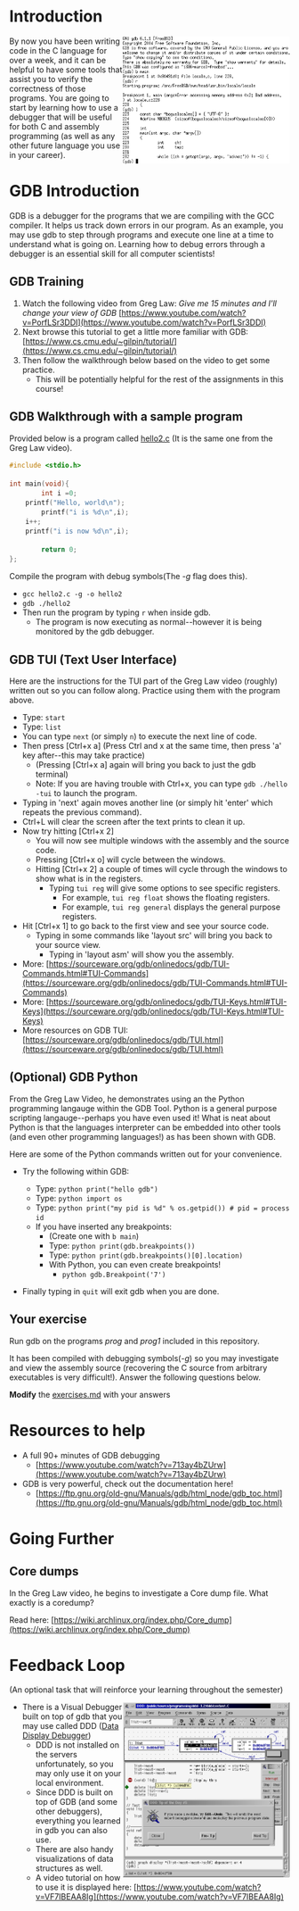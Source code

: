 # Introduction

<img align="right" width="300px" src="./media/GDB-screenshot.gif">

By now you have been writing code in the C language for over a week, and it can be helpful to have some tools that assist you to verify the correctness of those programs. You are going to start by learning how to use a debugger that will be useful for both C and assembly programming (as well as any other future language you use in your career).

# GDB Introduction 

GDB is a debugger for the programs that we are compiling with the GCC compiler. It helps us track down errors in our program. As an example, you may use gdb to step through programs and execute one line at a time to understand what is going on. Learning how to debug errors through a debugger is an essential skill for all computer scientists!

## GDB Training

1. Watch the following video from Greg Law: *Give me 15 minutes and I'll change your view of GDB* [https://www.youtube.com/watch?v=PorfLSr3DDI](https://www.youtube.com/watch?v=PorfLSr3DDI)
2. Next browse this tutorial to get a little more familiar with GDB: [https://www.cs.cmu.edu/~gilpin/tutorial/](https://www.cs.cmu.edu/~gilpin/tutorial/)
3. Then follow the walkthrough below based on the video to get some practice.
	- This will be potentially helpful for the rest of the assignments in this course!

## GDB Walkthrough with a sample program

Provided below is a program called [hello2.c](./hello2.c) (It is the same one from the Greg Law video).

```c
#include <stdio.h>

int main(void){
        int i =0;
	printf("Hello, world\n");
        printf("i is %d\n",i);
	i++;
	printf("i is now %d\n",i);

        return 0;
};
```

Compile the program with debug symbols(The *-g* flag does this).
- `gcc hello2.c -g -o hello2`
- `gdb ./hello2`
- Then run the program by typing `r` when inside gdb.
	- The program is now executing as normal--however it is being monitored by the gdb debugger.

## GDB TUI (Text User Interface)

Here are the instructions for the TUI part of the Greg Law video (roughly) written out so you can follow along. Practice using them with the program above.

- Type: `start`
- Type: `list`
- You can type `next` (or simply `n`) to execute the next line of code.
- Then press [Ctrl+x a] (Press Ctrl and x at the same time, then press 'a' key after--this may take practice)
  - (Pressing [Ctrl+x a] again will bring you back to just the gdb terminal)
  - Note: If you are having trouble with Ctrl+x, you can type `gdb ./hello -tui` to launch the program.
- Typing in 'next' again moves another line (or simply hit 'enter' which repeats the previous command).
- Ctrl+L will clear the screen after the text prints to clean it up.
- Now try hitting [Ctrl+x 2]
  - You will now see multiple windows with the assembly and the source code.
  - Pressing [Ctrl+x o] will cycle between the windows.
  - Hitting [Ctrl+x 2] a couple of times will cycle through the windows to show what is in the registers.
    - Typing `tui reg` will give some options to see specific registers.
      - For example, `tui reg float` shows the floating registers.
      - For example, `tui reg general` displays the general purpose registers.
 - Hit [Ctrl+x 1] to go back to the first view and see your source code.
   - Typing in some commands like 'layout src' will bring you back to your source view.
     - Typing in 'layout asm' will show you the assembly.
- More: [https://sourceware.org/gdb/onlinedocs/gdb/TUI-Commands.html#TUI-Commands](https://sourceware.org/gdb/onlinedocs/gdb/TUI-Commands.html#TUI-Commands)
- More: [https://sourceware.org/gdb/onlinedocs/gdb/TUI-Keys.html#TUI-Keys](https://sourceware.org/gdb/onlinedocs/gdb/TUI-Keys.html#TUI-Keys)
- More resources on GDB TUI: [https://sourceware.org/gdb/onlinedocs/gdb/TUI.html](https://sourceware.org/gdb/onlinedocs/gdb/TUI.html)
  
## (Optional) GDB Python	

From the Greg Law Video, he demonstrates using an the Python programming langauge within the GDB Tool. Python is a general purpose scripting langauge--perhaps you have even used it! What is neat about Python is that the languages interpreter can be embedded into other tools (and even other programming languages!) as has been shown with GDB.

Here are some of the Python commands written out for your convenience. 
	
- Try the following within GDB:
  - Type: `python print("hello gdb")`
  - Type: `python import os`
  - Type: `python print("my pid is %d" % os.getpid()) # pid = process id`
  - If you have inserted any breakpoints:
    - (Create one with `b main`)
    - Type: `python print(gdb.breakpoints())`
    - Type: `python print(gdb.breakpoints()[0].location)`
    - With Python, you can even create breakpoints!
      - `python gdb.Breakpoint('7')`
    
- Finally typing in `quit` will exit gdb when you are done.

## Your exercise

Run gdb on the programs *prog* and *prog1* included in this repository.

It has been compiled with debugging symbols(*-g*) so you may investigate and view the assembly source (recovering the C source from arbitrary executables is very difficult!). Answer the following questions below.

**Modify** the [exercises.md](./exercises.md) with your answers



# Resources to help

- A full 90+ minutes of GDB debugging
	- [https://www.youtube.com/watch?v=713ay4bZUrw](https://www.youtube.com/watch?v=713ay4bZUrw)
- GDB is very powerful, check out the documentation here!
	- [https://ftp.gnu.org/old-gnu/Manuals/gdb/html_node/gdb_toc.html](https://ftp.gnu.org/old-gnu/Manuals/gdb/html_node/gdb_toc.html)

# Going Further

## Core dumps

In the Greg Law video, he begins to investigate a Core dump file. What exactly is a coredump?

Read here: [https://wiki.archlinux.org/index.php/Core_dump](https://wiki.archlinux.org/index.php/Core_dump)

# Feedback Loop

(An optional task that will reinforce your learning throughout the semester)

<img align="right" width="300px" src="./media/ddd.png">

- There is a Visual Debugger built on top of gdb that you may use called DDD ([Data Display Debugger](https://www.gnu.org/software/ddd/))
	- DDD is not installed on the servers unfortunately, so you may only use it on your local environment.
	- Since DDD is built on top of GDB (and some other debuggers), everything you learned in gdb you can also use.
	- There are also handy visualizations of data structures as well.
	- A video tutorial on how to use it is displayed here: [https://www.youtube.com/watch?v=VF7IBEAA8Ig](https://www.youtube.com/watch?v=VF7IBEAA8Ig)
